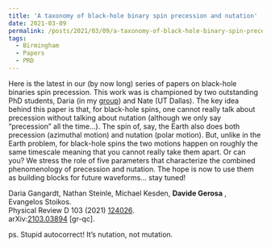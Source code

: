 ```yaml
---
title: 'A taxonomy of black-hole binary spin precession and nutation'
date: 2021-03-09
permalink: /posts/2021/03/09/a-taxonomy-of-black-hole-binary-spin-precession-and-nutation
tags:
  - Birmingham
  - Papers
  - PRD
---
```


Here is the latest in our (by now long) series of papers on black-hole binaries spin precession. This work was is championed by two outstanding PhD students, Daria (in my [group](<../../../../../index.html?p=2466>)) and Nate (UT Dallas). The key idea behind this paper is that, for black-hole spins, one cannot really talk about precession without talking about nutation (although we only say “precession” all the time…). The spin of, say, the Earth also does both precession (azimuthal motion) and nutation (polar motion). But, unlike in the Earth problem, for black-hole spins the two motions happen on roughly the same timescale meaning that you cannot really take them apart. Or can you? We stress the role of five parameters that characterize the combined phenomenology of precession and nutation. The hope is now to use them as building blocks for future waveforms… stay tuned! 

Daria Gangardt, Nathan Steinle, Michael Kesden, **Davide Gerosa** , Evangelos Stoikos.  
Physical Review D 103 (2021) [124026](<https://journals.aps.org/prd/abstract/10.1103/PhysRevD.103.124026>).  
arXiv:[2103.03894](<https://arxiv.org/abs/2103.03894>) [gr-qc].

ps. Stupid autocorrect! It’s nutation, not mutation.

